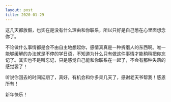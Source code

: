 ```yaml
---
layout: post
title: 2020-01-29
---
```


这几天都放假，也实在是没有什么理由和你联系，所以只好是自己憋在心里面想念你了。

不论做什么事情都是会不由自主地想起你，感情真真是一种折磨人的东西啊。唯一能够缓解的办法就是不停的学日语，不知道为什么只有做这件事情才能稍稍把你忘记了。其实也不是叫忘记，只是感觉自己能和你联系在一起了，不会有那种失落的感觉罢了！

听说你回去的时间延期了，真好，有机会和你多呆几天了，感谢老天爷帮我！感恩所有！

新年快乐！
